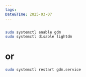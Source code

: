 ```yaml
---
tags: 
Date&TIme: 2025-03-07
---
```



```bash

sudo systemctl enable gdm
sudo systemctl disable lightdm
```

# or 



```bash
sudo systemctl restart gdm.service

```